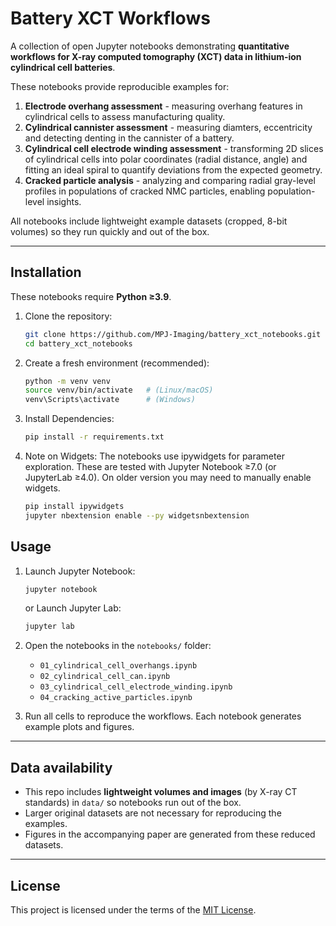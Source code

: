 # Battery XCT Workflows  

A collection of open Jupyter notebooks demonstrating **quantitative workflows for X-ray computed tomography (XCT) data in lithium-ion cylindrical cell batteries**.  

These notebooks provide reproducible examples for:  
1. **Electrode overhang assessment** - measuring overhang features in cylindrical cells to assess manufacturing quality.
2. **Cylindrical cannister assessment** - measuring diamters, eccentricity and detecting denting in the cannister of a battery.
3. **Cylindrical cell electrode winding assessment** - transforming 2D slices of cylindrical cells into polar coordinates (radial distance, angle) and fitting an ideal spiral to quantify deviations from the expected geometry.
4. **Cracked particle analysis** - analyzing and comparing radial gray-level profiles in populations of cracked NMC particles, enabling population-level insights.  

All notebooks include lightweight example datasets (cropped, 8-bit volumes) so they run quickly and out of the box.  

---

## Installation  

These notebooks require **Python ≥3.9**.  

1. Clone the repository:  
   ```bash
   git clone https://github.com/MPJ-Imaging/battery_xct_notebooks.git
   cd battery_xct_notebooks
2. Create a fresh environment (recommended):
   ```bash
   python -m venv venv
   source venv/bin/activate   # (Linux/macOS)
   venv\Scripts\activate      # (Windows)
3. Install Dependencies:
   ```bash
   pip install -r requirements.txt
4. Note on Widgets:
   The notebooks use ipywidgets for parameter exploration. These are tested with Jupyter Notebook ≥7.0 (or JupyterLab ≥4.0). On older version you may need to manually enable widgets.
   ```bash
   pip install ipywidgets
   jupyter nbextension enable --py widgetsnbextension

## Usage  

1. Launch Jupyter Notebook:  
   ```bash
   jupyter notebook
   ```
   or Launch Jupyter Lab:
   ```bash
   jupyter lab
   ```
2. Open the notebooks in the `notebooks/` folder:  
   - `01_cylindrical_cell_overhangs.ipynb`
   - `02_cylindrical_cell_can.ipynb`  
   - `03_cylindrical_cell_electrode_winding.ipynb`  
   - `04_cracking_active_particles.ipynb`  

3. Run all cells to reproduce the workflows. Each notebook generates example plots and figures.  

---

## Data availability  

- This repo includes **lightweight volumes and images** (by X-ray CT standards) in `data/` so notebooks run out of the box.  
- Larger original datasets are not necessary for reproducing the examples.  
- Figures in the accompanying paper are generated from these reduced datasets.

---

## License  

This project is licensed under the terms of the [MIT License](LICENSE).  

